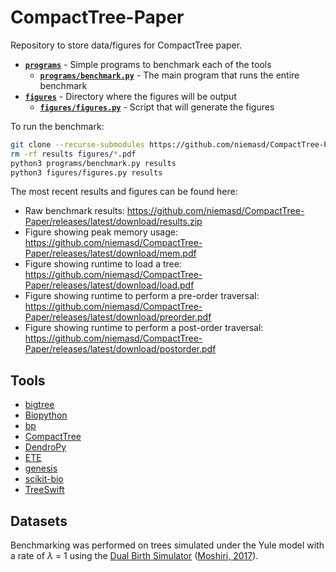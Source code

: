 # CompactTree-Paper
Repository to store data/figures for CompactTree paper.

* **[`programs`](programs)** - Simple programs to benchmark each of the tools
    * **[`programs/benchmark.py`](programs/benchmark.py)** - The main program that runs the entire benchmark
* **[`figures`](figures)** - Directory where the figures will be output
    * **[`figures/figures.py`](figures/figures.py)** - Script that will generate the figures

To run the benchmark:

```bash
git clone --recurse-submodules https://github.com/niemasd/CompactTree-Paper.git
rm -rf results figures/*.pdf
python3 programs/benchmark.py results
python3 figures/figures.py results
```

The most recent results and figures can be found here:

* Raw benchmark results: https://github.com/niemasd/CompactTree-Paper/releases/latest/download/results.zip
* Figure showing peak memory usage: https://github.com/niemasd/CompactTree-Paper/releases/latest/download/mem.pdf
* Figure showing runtime to load a tree: https://github.com/niemasd/CompactTree-Paper/releases/latest/download/load.pdf
* Figure showing runtime to perform a pre-order traversal: https://github.com/niemasd/CompactTree-Paper/releases/latest/download/preorder.pdf
* Figure showing runtime to perform a post-order traversal: https://github.com/niemasd/CompactTree-Paper/releases/latest/download/postorder.pdf

## Tools
* [bigtree](https://github.com/kayjan/bigtree)
* [Biopython](https://biopython.org/)
* [bp](https://github.com/biocore/improved-octo-waddle)
* [CompactTree](https://github.com/niemasd/CompactTree)
* [DendroPy](https://github.com/jeetsukumaran/DendroPy)
* [ETE](https://github.com/etetoolkit/ete)
* [genesis](http://genesis-lib.org/)
* [scikit-bio](https://scikit.bio/)
* [TreeSwift](https://github.com/niemasd/TreeSwift)

## Datasets
Benchmarking was performed on trees simulated under the Yule model with a rate of *λ* = 1 using the [Dual Birth Simulator](https://github.com/niemasd/Dual-Birth-Simulator) ([Moshiri, 2017](https://doi.org/10.1101/226423)).
